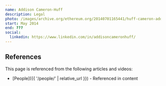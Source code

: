 ```yaml
---
name: Addison Cameron-Huff
description: Legal
photo: /images/archive.org/ethereum.org/20140701165441/huff-cameron-addison.jpg
start: May 2014
end: ???
social:
  linkedin: https://www.linkedin.com/in/addisoncameronhuff/
---
```


## References

This page is referenced from the following articles and videos:

- [People]({{ '/people/' | relative_url }}) - Referenced in content